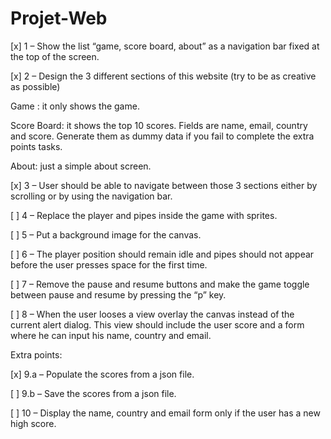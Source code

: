 # Projet-Web

[x] 1 – Show the list “game, score board, about” as a navigation bar fixed at the top of the screen.

[x] 2 – Design the 3 different sections of this website (try to be as creative as possible)

Game : it only shows the game.

Score Board: it shows the top 10 scores. Fields are name, email, country and score. Generate them as dummy data if you fail to complete the extra points tasks.

About: just a simple about screen.

[x] 3 – User should be able to navigate between those 3 sections either by scrolling or by using the navigation bar.

[ ] 4 – Replace the player and pipes inside the game with sprites.

[ ] 5 – Put a background image for the canvas. 

[ ] 6 – The player position should remain idle and pipes should not appear before the user presses space for the first time.

[ ] 7 – Remove the pause and resume buttons and make the game toggle between pause and resume by pressing the “p” key.

[ ] 8 – When the user looses a view overlay the canvas instead of the current alert dialog. This view should include the user score and a form where he can input his name, country and email.

Extra points:

[x] 9.a – Populate the scores from a json file. 

[ ] 9.b – Save the scores from a json file. 

[ ] 10 – Display the name, country and email form only if the user has a new high score.
